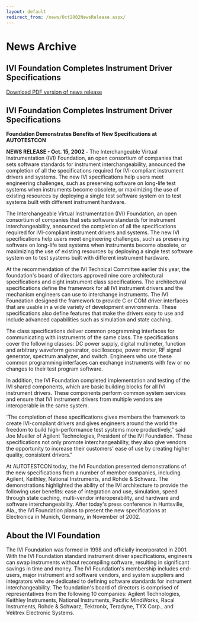 ```yaml
---
layout: default
redirect_from: /news/Oct2002NewsRelease.aspx/
---
```


# News Archive

## IVI Foundation Completes Instrument Driver Specifications

[Download PDF version of news release](../docs/press_releases/oct_2002/IVIOct2002Release.pdf)

## IVI Foundation Completes Instrument Driver Specifications

**Foundation Demonstrates Benefits of New Specifications at
AUTOTESTCON**

**NEWS RELEASE - Oct. 15, 2002 -** The Interchangeable Virtual
Instrumentation (IVI) Foundation, an open consortium of companies that
sets software standards for instrument interchangeability, announced the
completion of all the specifications required for IVI-compliant
instrument drivers and systems. The new IVI specifications help users
meet engineering challenges, such as preserving software on long-life
test systems when instruments become obsolete, or maximizing the use of
existing resources by deploying a single test software system on to test
systems built with different instrument hardware.

The Interchangeable Virtual Instrumentation (IVI) Foundation, an open
consortium of companies that sets software standards for instrument
interchangeability, announced the completion of all the specifications
required for IVI-compliant instrument drivers and systems. The new IVI
specifications help users meet engineering challenges, such as
preserving software on long-life test systems when instruments become
obsolete, or maximizing the use of existing resources by deploying a
single test software system on to test systems built with different
instrument hardware.

At the recommendation of the IVI Technical Committee earlier this year,
the foundation's board of directors approved nine core architectural
specifications and eight instrument class specifications. The
architectural specifications define the framework for all IVI instrument
drivers and the mechanism engineers can use to interchange instruments.
The IVI Foundation designed the framework to provide C or COM driver
interfaces that are usable in a wide variety of development
environments. These specifications also define features that make the
drivers easy to use and include advanced capabilities such as simulation
and state caching.

The class specifications deliver common programming interfaces for
communicating with instruments of the same class. The specifications
cover the following classes: DC power supply, digital multimeter,
function and arbitrary waveform generator, oscilloscope, power meter, RF
signal generator, spectrum analyzer, and switch. Engineers who use these
common programming interfaces can exchange instruments with few or no
changes to their test program software.

In addition, the IVI Foundation completed implementation and testing of
the IVI shared components, which are basic building blocks for all IVI
instrument drivers. These components perform common system services and
ensure that IVI instrument drivers from multiple vendors are
interoperable in the same system.

'The completion of these specifications gives members the framework to
create IVI-compliant drivers and gives engineers around the world the
freedom to build high-performance test systems more productively," said
Joe Mueller of Agilent Technologies, President of the IVI Foundation.
'These specifications not only promote interchangeability, they also
give vendors the opportunity to increase their customers' ease of use by
creating higher quality, consistent drivers."

At AUTOTESTCON today, the IVI Foundation presented demonstrations of the
new specifications from a number of member companies, including Agilent,
Keithley, National Instruments, and Rohde & Schwarz. The demonstrations
highlighted the ability of the IVI architecture to provide the following
user benefits: ease of integration and use, simulation, speed through
state caching, multi-vendor interoperability, and hardware and software
interchangeability. After today's press conference in Huntsville, Ala.,
the IVI Foundation plans to present the new specifications at
Electronica in Munich, Germany, in November of 2002.

## About the IVI Foundation

The IVI Foundation was formed in 1998 and officially incorporated in
2001. With the IVI Foundation standard instrument driver specifications,
engineers can swap instruments without recompiling software, resulting
in significant savings in time and money. The IVI Foundation's
membership includes end-users, major instrument and software vendors,
and system suppliers and integrators who are dedicated to defining
software standards for instrument interchangeability. The foundation's
board of directors is comprised of representatives from the following 10
companies: Agilent Technologies, Keithley Instruments, National
Instruments, Pacific MindWorks, Racal Instruments, Rohde & Schwarz,
Tektronix, Teradyne, TYX Corp., and Vektrex Electronic Systems.
